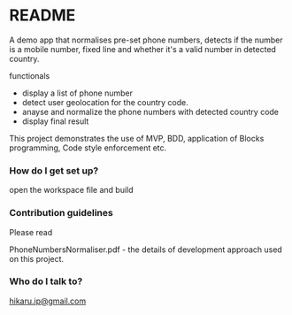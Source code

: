 # README #

A demo app that normalises pre-set phone numbers, detects if the number is a mobile number, fixed line and whether it's a valid number in detected country.

functionals
- display a list of phone number
- detect user geolocation for the country code.
- anayse and normalize the phone numbers with detected country code
- display final result

This project demonstrates the use of MVP, BDD, application of Blocks programming, Code style enforcement etc. 

### How do I get set up? ###

open the workspace file and build

### Contribution guidelines ###

Please read

PhoneNumbersNormaliser.pdf - the details of development approach used on this project.

### Who do I talk to? ###

hikaru.ip@gmail.com
